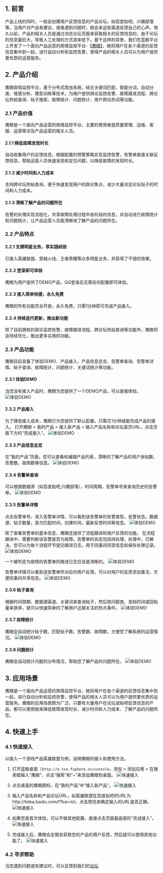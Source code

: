 ## 1. 前言 
产品上线的同时，一般会创建用户反馈信息的产品论坛，如百度贴吧，兴趣部落等。当用户对产品有建议，或者遇到问题时，她会来这些渠道反馈自己的心声。很久以前，产品的相关人员是通过浏览论坛页面来获取相关的反馈信息的，由于论坛的信息量巨大，导致人工处理的方式效率低下。基于这样的背景，我们在蓝鲸平台上开发了一个面向产品运营的舆情监控平台-【[鹰眼](http://o.qcloud.com/console?app=eagle-eye)】，她将用户在各个渠道的反馈信息集中到一起，进行自动分析和监控告警，使得产品的相关人员可以为用户提供更优质的运营服务。
## 2. 产品介绍
鹰眼舆情监控平台，基于分布式爬虫系统，结合关键词匹配、智能分词、自动分类、情感分析、模型训练等技术，为用户提供舆论监控告警、故障跟进流程、跨论坛热帖查询、帖子搜索、故障统计、问题统计、用户舆论热词等功能。
### 2.1 产品价值
鹰眼是一个面向产品运营的舆情监控平台，主要的使用者是质量管理、运维、客服、运营等涉及产品运营的相关人员。
#### 2.1.1 降低故障发现时长
自动收集用户的反馈信息，根据配置的预警策略实现监控告警，告警单直接关联反馈信息，帮助运营人员快速发现和定位问题，以降低故障的发现时长。
#### 2.1.2 减少时间和人力成本
支持跨论坛热帖查询，便于快速发现用户的舆论焦点，减少大量浏览论坛帖子的时间和人力成本。
#### 2.1.3 清晰了解产品的问题所在
告警的处理实现流程化，共享故障处理过程中各阶段的信息，并自动进行故障统计和问题统计，让产品运营人员能清晰地了解产品的问题所在。
### 2.2 产品特点
#### 2.2.1 支撑明星业务，享实践经验
已接入英雄联盟、穿越火线、王者荣耀等众多明星业务，并获得了不错的效果。
#### 2.2.2 登录即可体验
鹰眼为用户提供了DEMO产品，QQ登录后无需任何配置即可体验。
#### 2.2.3 接入简单快捷，永久免费
鹰眼的所有功能完全开放，永久免费，只需1分钟即可完成产品接入。
#### 2.2.4 持续迭代更新，推出新功能
除了目前拥有的舆论监控告警、故障跟进流程、跨论坛热帖查询等功能外，鹰眼将会持续优化，推出更多实用的功能。

### 2.3 产品功能
鹰眼目前具备了体验DEMO、产品接入、产品信息总览、告警单查询、告警单详情、帖子查询、故障统计、问题统计、关键词统计等功能。
#### 2.3.1 体验DEMO
当您没有接入产品时，鹰眼为您提供了一个DEMO产品，可以直接体验。
![体验DEMO](http://imgcache.tce.fsphere.cn/image/mc.qcloudimg.com/static/img/ab81d96be707f304edb650195fd161d5/1.jpg)

#### 2.3.2 产品接入
为了降低接入成本，鹰眼已为您提供了默认配置，只需花1分钟就能完成产品的接入。
打开鹰眼 > 我的产品 > 接入新产品 > 输入产品名称和论坛首页URL，点击页面下方的“完成接入”。
![体验DEMO](http://imgcache.tce.fsphere.cn/image/mc.qcloudimg.com/static/img/118aeae8e986ef1f6c39a75a07ebf013/2.jpg) 

#### 2.3.3 产品信息总览
在“我的产品”页面，您可以查看和编辑产品列表，清晰的了解产品的用户发帖数，告警数，故障数等信息。
![体验DEMO](http://imgcache.tce.fsphere.cn/image/mc.qcloudimg.com/static/img/3962649329b13825634e2ab12d25fc2f/3.jpg) 

#### 2.3.4 告警单查询
可以根据数据源（如百度贴吧,兴趣部落），时间周期，告警单号来查询历史的告警单。
![体验DEMO](http://imgcache.tce.fsphere.cn/image/mc.qcloudimg.com/static/img/2998e7e22bbd567d19f1e932f64963c5/4.jpg) 

#### 2.3.5 告警单详情
点击告警单号，进入告警单详情，可以看到该告警单的告警类型，告警状态，数据源，帖子数量，首次匹配时间，创建时间，最新反馈时间等信息。
![体验DEMO](http://imgcache.tce.fsphere.cn/image/mc.qcloudimg.com/static/img/4aa82de1b2506ad51b48938e7f604e59/5.jpg) 

除了查看告警单的基本信息，鹰眼还提供了流程跟进和用户反馈的功能。
在流程跟进中，需要判断该告警是否为故障。告警单的状态包括待处理，处理中，已解决。您可以为每个流程环节提交跟进日志，用于同事间同享信息和保存处理记录。
![体验DEMO](http://imgcache.tce.fsphere.cn/image/mc.qcloudimg.com/static/img/b9f8310d2f145a0633e5efd5b3003ec1/6.jpg) 

一个被判定为故障的告警单的跟进日志应该是清晰的。
![体验DEMO](http://imgcache.tce.fsphere.cn/image/mc.qcloudimg.com/static/img/b0a25407340589f148d031e8a1a2a03b/7.jpg) 

告警单详情可以看到该告警单所对应的用户反馈。可以对用户的反馈添加备注，方便同事间共享信息。
![体验DEMO](http://imgcache.tce.fsphere.cn/image/mc.qcloudimg.com/static/img/7e483d600b45f80fe5da7dd45f093de0/8.jpg) 

#### 2.3.6 帖子查询
根据时间周期、数据源渠道、关键词来查询帖子，然后按问题类、发帖时间或回帖量来排序，就可以快速简单的了解用户近期关注的热点事件。
![体验DEMO](http://imgcache.tce.fsphere.cn/image/mc.qcloudimg.com/static/img/c06752bb42447a0d0e615e63b40badf7/9.jpg) 

#### 2.3.7 故障统计
鹰眼会自动统计帖子数、匹配帖子数、告警数、故障数，方便您了解系统的运营情况。
![体验DEMO](http://imgcache.tce.fsphere.cn/image/mc.qcloudimg.com/static/img/640a2c45d742679a52340d19a0e5dda5/10.jpg) 

#### 2.3.8 问题统计
鹰眼会自动统计问题的分布情况，帮助您了解产品的问题所在。
![体验DEMO](http://imgcache.tce.fsphere.cn/image/mc.qcloudimg.com/static/img/dbf94dbc1f5eb442fc74920aac5fa698/11.jpg) 

## 3. 应用场景
鹰眼是一个面向产品运营的舆情监控平台，她将用户在各个渠道的反馈信息集中到一起，进行自动分析和监控告警，使得产品的相关人员可以为用户提供更优质的运营服务。鹰眼的应用场景颇为广泛，只要有大量用户在论坛或贴吧反馈信息的产品，都可以使用她来降低故障发现时长、减少时间和人力成本、了解产品的问题所在。
## 4. 快速上手
### 4.1 快速接入
以接入一个游戏产品英雄联盟为例，说明鹰眼的接入和使用方法。

1. 打开蓝鲸桌面（`http://o.tce.fsphere.cn/console`，添加 > 添加应用 > 在搜索框输入“鹰眼”，点击“搜索”和“+”来添加鹰眼到桌面。 
![快速接入](http://imgcache.tce.fsphere.cn/image/mc.qcloudimg.com/static/img/0a2247051c194a1d4c40d5fc610954c4/411.jpg) 

2. 点击桌面的鹰眼图标，在“我的产品”中“接入新产品”。 
![快速接入](http://imgcache.tce.fsphere.cn/image/mc.qcloudimg.com/static/img/c254ec14527e8f993bbc980f81313a69/412.jpg) 
 
3. 输入产品名称和产品论坛URL，如英雄联盟在百度贴吧的URL为http://tieba.baidu.com/f?kw=lol，点击预览来确定输入的URL是否正确。
![快速接入](http://imgcache.tce.fsphere.cn/image/mc.qcloudimg.com/static/img/062d6952e0e3fef0b225ca2fc1f43b08/413.jpg) 
 
4. 如果您是首次体验，可以不做其他配置，直接点击页面最底部的“完成接入”。
![快速接入](http://imgcache.tce.fsphere.cn/image/mc.qcloudimg.com/static/img/85eab9d2a9081cff91be9d32573deb71/414.jpg) 
 
5. 完成接入后，鹰眼会定期去获取您的产品的用户反馈，然后就可以使用其他功能了。
![快速接入](http://imgcache.tce.fsphere.cn/image/mc.qcloudimg.com/static/img/a7c3cd26a0f8d574ced9dbda3140296d/415.jpg) 

### 4.2 寻求帮助
当您遇到问题或有建议时，可以反馈到我们的[论坛](http://bbs.qcloud.com/forum-100-1.html)





